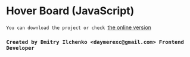 # Hover Board (JavaScript)


`You can download the project or check `[the online version](https://exclusive-pg.github.io/projects/hover-board/index.html)


### `Created by Dmitry Ilchenko <daymerexc@gmail.com> Frontend Developer`